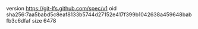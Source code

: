 version https://git-lfs.github.com/spec/v1
oid sha256:7aa5babd5c8eaf8133b5744d27152e417f399b1042638a459648babfb3c6dfaf
size 6478
